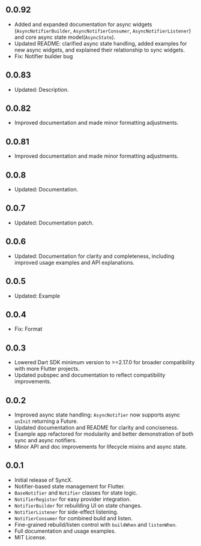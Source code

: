 ## 0.0.92

- Added and expanded documentation for async widgets (`AsyncNotifierBuilder`, `AsyncNotifierConsumer`, `AsyncNotifierListener`) and core async state model(`AsyncState`).
- Updated README: clarified async state handling, added examples for new async widgets, and explained their relationship to sync widgets.
- Fix: Notifier builder bug

## 0.0.83

- Updated: Description.

## 0.0.82

- Improved documentation and made minor formatting adjustments.

## 0.0.81

- Improved documentation and made minor formatting adjustments.

## 0.0.8 

- Updated: Documentation.

## 0.0.7

- Updated: Documentation patch.

## 0.0.6

- Updated: Documentation for clarity and completeness, including improved usage examples and API explanations.

## 0.0.5

- Updated: Example

## 0.0.4

- Fix: Format

## 0.0.3

- Lowered Dart SDK minimum version to >=2.17.0 for broader compatibility with more Flutter projects.
- Updated pubspec and documentation to reflect compatibility improvements.

## 0.0.2

- Improved async state handling: `AsyncNotifier` now supports async `onInit` returning a Future.
- Updated documentation and README for clarity and conciseness.
- Example app refactored for modularity and better demonstration of both sync and async notifiers.
- Minor API and doc improvements for lifecycle mixins and async state.

## 0.0.1

- Initial release of SyncX.
- Notifier-based state management for Flutter.
- `BaseNotifier` and `Notifier` classes for state logic.
- `NotifierRegister` for easy provider integration.
- `NotifierBuilder` for rebuilding UI on state changes.
- `NotifierListener` for side-effect listening.
- `NotifierConsumer` for combined build and listen.
- Fine-grained rebuild/listen control with `buildWhen` and `listenWhen`.
- Full documentation and usage examples.
- MIT License.
